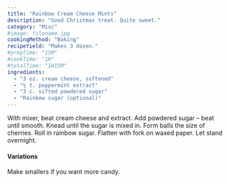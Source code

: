 ```yaml
---
title: "Rainbow Cream Cheese Mints"
description: "Good Christmas treat. Quite sweet."
category: "Misc"
#image: filename.jpg
cookingMethod: "Baking"
recipeYield: "Makes 3 dozen."
#prepTime: "15M"
#cookTime: "1H"
#totalTime: "1H15M"
ingredients:
  - "3 oz. cream cheese, softened"
  - "½ t. peppermint extract"
  - "3 c. sifted powdered sugar"
  - "Rainbow sugar (optional)"
---
```


With mixer, beat cream cheese and extract. Add powdered sugar – beat until smooth.
Knead until the sugar is mixed in.
Form balls the size of cherries. Roll in rainbow sugar.
Flatten with fork on waxed paper. Let stand overnight.

#### Variations

Make smallers if you want more candy.
